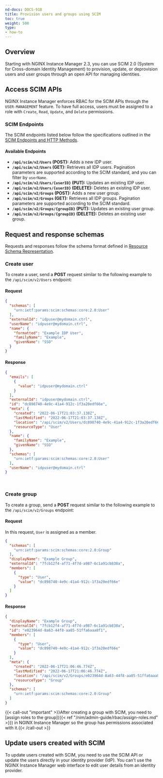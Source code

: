 ```yaml
---
nd-docs: DOCS-918
title: Provision users and groups using SCIM
toc: true
weight: 500
type:
- how-to
---
```


## Overview

Starting with NGINX Instance Manager 2.3, you can use SCIM 2.0 (System for Cross-domain Identity Management) to provision, update, or deprovision users and user groups through an open API for managing identities.

## Access SCIM APIs

NGINX Instance Manager enforces RBAC for the SCIM APIs through the `USER-MANAGEMENT` feature. To have full access, users must be assigned to a role with `Create`, `Read`, `Update`, and `Delete` permissions.

### SCIM Endpoints

The SCIM endpoints listed below follow the specifications outlined in the [SCIM Endpoints and HTTP Methods](https://datatracker.ietf.org/doc/html/rfc7644#section-3.2).

#### Available Endpoints

- **`/api/scim/v2/Users` (POST):** Adds a new IDP user.
- **`/api/scim/v2/Users` (GET):** Retrieves all IDP users. Pagination parameters are supported according to the SCIM standard, and you can filter by `userName`.
- **`/api/scim/v2/Users/{userID}` (PUT):** Updates an existing IDP user.
- **`/api/scim/v2/Users/{userID}` (DELETE):** Deletes an existing IDP user.
- **`/api/scim/v2/Groups` (POST):** Adds a new user group.
- **`/api/scim/v2/Groups` (GET):** Retrieves all IDP groups. Pagination parameters are supported according to the SCIM standard.
- **`/api/scim/v2/Groups/{groupID}` (PUT):** Updates an existing user group.
- **`/api/scim/v2/Groups/{groupID}` (DELETE):** Deletes an existing user group.

## Request and response schemas

Requests and responses follow the schema format defined in [Resource Schema Representation](https://datatracker.ietf.org/doc/html/rfc7643#section-8.7.1).

### Create user

To create a user, send a **POST** request similar to the following example to the `/api/scim/v2/Users` endpoint:

#### Request

```json
{
  "schemas": [
    "urn:ietf:params:scim:schemas:core:2.0:User"
  ],
  "externalId": "idpuser@mydomain.ctrl",
  "userName": "idpuser@mydomain.ctrl",
  "name": {
    "formatted": "Example IDP User",
    "familyName": "Example",
    "givenName": "SSO"
  }
}
```

#### Response

```json
{
  "emails": [
    {
      "value": "idpuser@mydomain.ctrl"
    }
  ],
  "externalId": "idpuser@mydomain.ctrl",
  "id": "dc898740-4e9c-41a4-912c-1f3a20edf66e",
  "meta": {
    "created": "2022-06-17T21:03:37.138Z",
    "lastModified": "2022-06-17T21:03:37.138Z",
    "location": "/api/scim/v2/Users/dc898740-4e9c-41a4-912c-1f3a20edf66e",
    "resourceType": "User"
  },
  "name": {
    "familyName": "Example",
    "givenName": "SSO"
  },
  "schemas": [
    "urn:ietf:params:scim:schemas:core:2.0:User"
  ],
  "userName": "idpuser@mydomain.ctrl"
}
```

<br>

### Create group

To create a group, send a **POST** request similar to the following example to the `/api/scim/v2/Groups` endpoint:

#### Request

In this request, `User` is assigned as a member.

```json
{
  "schemas": [
    "urn:ietf:params:scim:schemas:core:2.0:Group"
  ],
  "displayName": "Example Group",
  "externalId": "7fcb12f4-af71-4f7d-a987-6c1a91cb838a",
  "members": [
    {
      "type": "User",
      "value": "dc898740-4e9c-41a4-912c-1f3a20edf66e"
    }
  ]
}
```

#### Response

```json
{
  "displayName": "Example Group",
  "externalId": "7fcb12f4-af71-4f7d-a987-6c1a91cb838a",
  "id": "e023964d-8a63-44f8-aa85-51ffa6aaa8f1",
  "members": [
    {
      "type": "User",
      "value": "dc898740-4e9c-41a4-912c-1f3a20edf66e"
    }
  ],
  "meta": {
    "created": "2022-06-17T21:06:46.774Z",
    "lastModified": "2022-06-17T21:06:46.774Z",
    "location": "/api/scim/v2/Groups/e023964d-8a63-44f8-aa85-51ffa6aaa8f1",
    "resourceType": "Group"
  },
  "schemas": [
    "urn:ietf:params:scim:schemas:core:2.0:Group"
  ]
}
```

{{< call-out "important" >}}After creating a group with SCIM, you need to [assign roles to the group]({{< ref "/nim/admin-guide/rbac/assign-roles.md" >}}) in NGINX Instance Manager so the group has permissions associated with it.{{< /call-out >}}

## Update users created with SCIM

To update users created with SCIM, you need to use the SCIM API or update the users directly in your identity provider (IdP). You can't use the NGINX Instance Manager web interface to edit user details from an identity provider.
